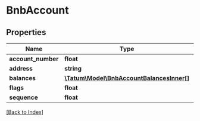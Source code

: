 # BnbAccount

## Properties

Name | Type | Description | Notes
------------ | ------------- | ------------- | -------------
**account_number** | **float** |  | [optional]
**address** | **string** |  | [optional]
**balances** | [**\Tatum\Model\BnbAccountBalancesInner[]**](BnbAccountBalancesInner.md) |  | [optional]
**flags** | **float** |  | [optional]
**sequence** | **float** |  | [optional]

[[Back to Index]](../index.md)
